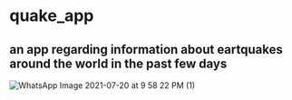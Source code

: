 # quake_app


## an app regarding information about eartquakes around the world in the past few days 
![WhatsApp Image 2021-07-20 at 9 58 22 PM (1)](https://user-images.githubusercontent.com/86668762/126362264-944d8586-ee1b-4d6b-86e5-cfed97d59f60.jpeg)
